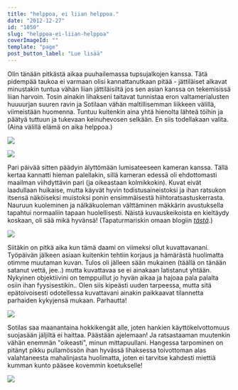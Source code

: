 ```yaml
---
title: "helppoa, ei liian helppoa."
date: "2012-12-27"
id: "1050"
slug: "helppoa-ei-liian-helppoa"
coverImageId: ""
template: "page"
post_button_label: "Lue lisää"
---
```


Olin tänään pitkästä aikaa puuhailemassa tupsujalkojen kanssa. Tätä pidempää taukoa ei varmaan olisi kannattanutkaan pitää - jättiläiset alkavat minustakin tuntua vähän liian jättiläisiltä jos sen asian kanssa on tekemisissä liian harvoin. Tosin ainakin lihakseni taitavat tunnistaa eron valtamerialusten huuuurjan suuren ravin ja Sotilaan vähän maltillisemman liikkeen välillä, viimeistään huomenna. Tuntuu kuitenkin aina yhtä hienolta lähteä töihin ja päätyä tuttuun ja tukevaan keinuhevosen selkään. En siis todellakaan valita. (Aina välillä elämä on aika helppoa.)  
  

[![](/images/IMG_0011.JPG)](http://2.bp.blogspot.com/-LnbKRRjP1y0/UNy4Qluf-1I/AAAAAAAAERo/tSmNK4xvB4w/s1600/IMG_0011.JPG)

  

[![](/images/IMG_0083.JPG)](http://2.bp.blogspot.com/-aZhCfi27KTs/UNy-tx77LlI/AAAAAAAAET4/3ftGrxJ7Hb4/s1600/IMG_0083.JPG)

  
Pari päivää sitten päädyin älyttömään lumisateeseen kameran kanssa. Tällä kertaa kannatti hieman palellakin, sillä kameran edessä oli ehdottomasti maailman viihdyttävin pari (ja oikeastaan kolmikkokin). Kuvat eivät laadullaan huikaise, mutta käyvät hyvin todistusaineistoksi ja ihan ratsukon itsensä näköiseksi muistoksi ponin ensimmäisestä hiihtoratsastuskerrasta. Nauruun kuoleminen ja nälkäkuoleman välttäminen mäkkärin avustuksella tapahtui normaaliin tapaan huolellisesti. Näistä kuvauskeikoista en kieltäydy koskaan, oli sää mikä hyvänsä! (Tapaturmariskin omaan blogiin _[tästä](http://kilpasilakka.blogspot.fi/)_.)  
  

[![](/images/IMG_0296y.JPG)](http://4.bp.blogspot.com/-uFl6TfkE5_U/UNy_IsTOZlI/AAAAAAAAEUA/y9ecSOXcXgk/s1600/IMG_0296y.JPG)

  
Siitäkin on pitkä aika kun tämä daami on viimeksi ollut kuvattavanani. Työpäivän jälkeen asiaan kuitenkin tehtiin korjaus ja hämärästä huolimatta otimme muutaman kuvan. Tulos oli jälleen sään mukainen (täällä on tänään satanut vettä, jee..) mutta kuvattavaa se ei ainakaan latistanut yhtään. Nykyinen objektiivini on temppuillut jo hyvän aikaa ja hajoaa pala palalta osiin ihan fyysisestikin.. Olen siis kipeästi uuden tarpeessa, mutta sitä epätoivoisesti odotellessa kuvattavani ainakin paikkaavat tilannetta parhaiden kykyjensä mukaan. Parhautta!  
  

[![](/images/IMG_0312y.JPG)](http://3.bp.blogspot.com/-h4JXnJ7lVhY/UNy4VDOSvkI/AAAAAAAAER4/7B-lAXY9ask/s1600/IMG_0312y.JPG)

  

  
Sotilas saa maanantaina hokkikengät alle, joten hankien käyttökelvottomuus suojasään jäljiltä ei haittaa. Päästään ajelemaan! Ja ratsastaaman muutenkin vähän enemmän "oikeasti", minun mittapuullani. Hangessa tarpominen on pitänyt pikku pullamössön ihan hyvässä lihaksessa toivottoman alas valahtaneesta mahalinjasta huolimatta, joten ei tarvitse kahdesti miettiä kumman kunto pääsee kovemmin koetukselle!  
  

[![](/images/ak.png)](http://3.bp.blogspot.com/-AMagGNCJnvg/UNzBxc2PRII/AAAAAAAAEV4/yWfxW3EPLnw/s1600/ak.png)
